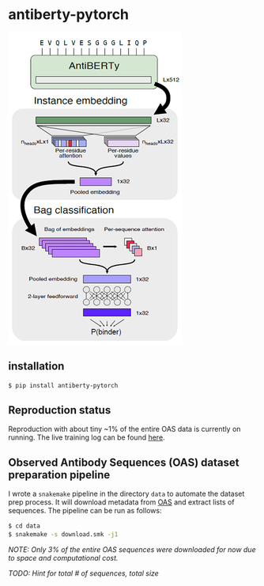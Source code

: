 # antiberty-pytorch

![antiberty_model](img/banner.png)

## installation
```bash
$ pip install antiberty-pytorch
```

## Reproduction status

Reproduction with about tiny ~1% of the entire OAS data is currently on running. The live training log can be found [here](https://api.wandb.ai/links/dohlee/qqzxgo1v).

## Observed Antibody Sequences (OAS) dataset preparation pipeline

I wrote a `snakemake` pipeline in the directory `data` to automate the dataset prep process. It will download metadata from [OAS](https://opig.stats.ox.ac.uk/webapps/oas/oas) and extract lists of sequences. The pipeline can be run as follows:

```bash
$ cd data
$ snakemake -s download.smk -j1
```

*NOTE: Only 3% of the entire OAS sequences were downloaded for now due to space and computational cost.*

*TODO: Hint for total # of sequences, total size*
